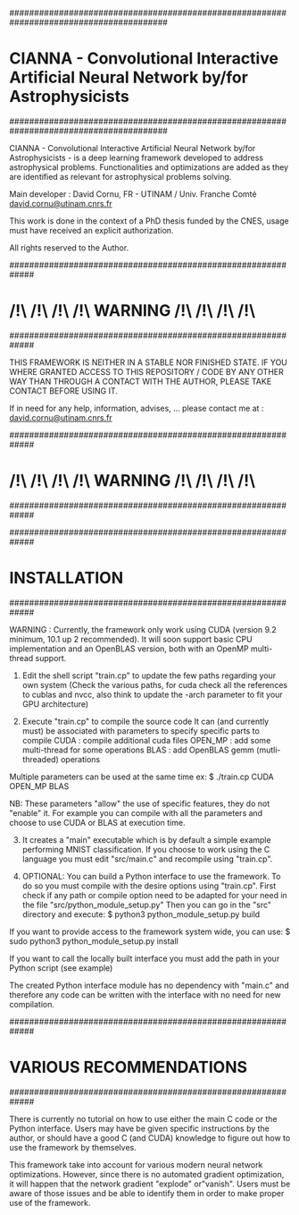 ########################################################################################
# CIANNA - Convolutional Interactive Artificial Neural Network by/for Astrophysicists
########################################################################################

CIANNA - Convolutional Interactive Artificial Neural Network by/for Astrophysicists - is a deep learning framework developed to address astrophysical problems. Functionalities and optimizations are added as they are identified as relevant for astrophysical problems solving.

Main developer : David Cornu, FR - UTINAM / Univ. Franche Comté
david.cornu@utinam.cnrs.fr

This work is done in the context of a PhD thesis funded by the CNES,
usage must have received an explicit authorization.

All rights reserved to the Author.





#############################################################
#        /!\ /!\ /!\ /!\ WARNING /!\ /!\ /!\ /!\
#############################################################

THIS FRAMEWORK IS NEITHER IN A STABLE NOR FINISHED STATE.
IF YOU WHERE GRANTED ACCESS TO THIS REPOSITORY / CODE BY ANY OTHER WAY
THAN THROUGH A CONTACT WITH THE AUTHOR, PLEASE TAKE CONTACT BEFORE USING IT.

If in need for any help, information, advises, ... please contact
me at : david.cornu@utinam.cnrs.fr

#############################################################
#        /!\ /!\ /!\ /!\ WARNING /!\ /!\ /!\ /!\
#############################################################








#############################################################
#                         INSTALLATION
#############################################################

WARNING : Currently, the framework only work using CUDA (version 9.2 minimum, 10.1 up 2 recommended).
It will soon support basic CPU implementation and an OpenBLAS version, both with an OpenMP multi-thread support.


1. Edit the shell script "train.cp" to update the few paths regarding your own system
(Check the various paths, for cuda check all the references to cublas and nvcc, 
also think to update the -arch parameter to fit your GPU architecture)

2. Execute "train.cp" to compile the source code
It can (and currently must) be associated with parameters to specify specific parts to compile
CUDA 	: compile additional cuda files
OPEN_MP : add some multi-thread for some operations
BLAS 	: add OpenBLAS gemm (mutli-threaded) operations

Multiple parameters can be used at the same time ex:
$ ./train.cp CUDA OPEN_MP BLAS

NB: These parameters "allow" the use of specific features, they do not "enable" it. For example you can compile
with all the parameters and choose to use CUDA or BLAS at execution time.

3. It creates a "main" executable which is by default a simple example performing MNIST classification.
If you choose to work using the C language you must edit "src/main.c" and recompile using "train.cp".

4. OPTIONAL: You can build a Python interface to use the framework.
To do so you must compile with the desire options using "train.cp".
First check if any path or compile option need to be adapted for your need in the file "src/python_module_setup.py"
Then you can go in the "src" directory and execute:
$ python3 python_module_setup.py build

If you want to provide access to the framework system wide, you can use:
$ sudo python3 python_module_setup.py install

If you want to call the locally built interface you must add the path in your Python script (see example) 

The created Python interface module has no dependency with "main.c" and therefore
any code can be written with the interface with no need for new compilation.




#############################################################
#                   VARIOUS RECOMMENDATIONS
#############################################################

There is currently no tutorial on how to use either the main C code or the Python interface.
Users may have be given specific instructions by the author, or should have a good C (and CUDA) knowledge
to figure out how to use the framework by themselves.

This framework take into account for various modern neural network optimizations. 
However, since there is no automated gradient optimization, it will happen that the network gradient "explode" or"vanish". 
Users must be aware of those issues and be able to identify them in order to make proper use of the framework.







